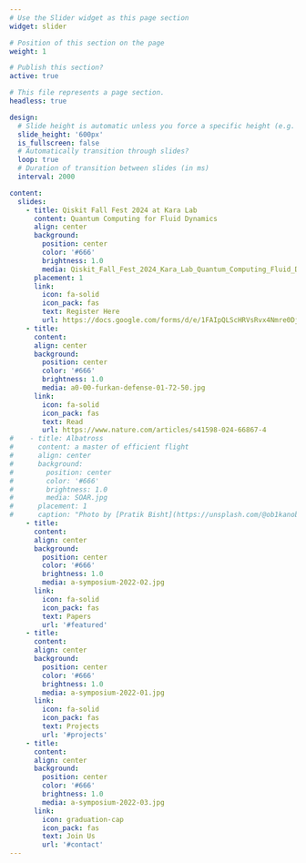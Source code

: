 ```yaml
---
# Use the Slider widget as this page section
widget: slider

# Position of this section on the page
weight: 1  

# Publish this section?
active: true  

# This file represents a page section.
headless: true  

design:
  # Slide height is automatic unless you force a specific height (e.g. '400px')
  slide_height: '600px'
  is_fullscreen: false
  # Automatically transition through slides?
  loop: true
  # Duration of transition between slides (in ms)
  interval: 2000

content:
  slides:
    - title: Qiskit Fall Fest 2024 at Kara Lab 
      content: Quantum Computing for Fluid Dynamics
      align: center
      background:
        position: center
        color: '#666'
        brightness: 1.0
        media: Qiskit_Fall_Fest_2024_Kara_Lab_Quantum_Computing_Fluid_Dynamics_1.jpg
      placement: 1
      link:
        icon: fa-solid
        icon_pack: fas
        text: Register Here
        url: https://docs.google.com/forms/d/e/1FAIpQLScHRVsRvx4Nmre0DjdfvThA05vRYUvNiIbweuk8qqOD5WWmPA/viewform
    - title: 
      content: 
      align: center
      background:
        position: center
        color: '#666'
        brightness: 1.0
        media: a0-00-furkan-defense-01-72-50.jpg
      link:
        icon: fa-solid
        icon_pack: fas
        text: Read
        url: https://www.nature.com/articles/s41598-024-66867-4
#    - title: Albatross 
#      content: a master of efficient flight
#      align: center
#      background:
#        position: center
#        color: '#666'
#        brightness: 1.0
#        media: SOAR.jpg
#      placement: 1
#      caption: "Photo by [Pratik Bisht](https://unsplash.com/@ob1kanob)"
    - title: 
      content: 
      align: center
      background:
        position: center
        color: '#666'
        brightness: 1.0
        media: a-symposium-2022-02.jpg
      link:
        icon: fa-solid
        icon_pack: fas
        text: Papers
        url: '#featured'
    - title: 
      content: 
      align: center
      background:
        position: center
        color: '#666'
        brightness: 1.0
        media: a-symposium-2022-01.jpg
      link:
        icon: fa-solid
        icon_pack: fas
        text: Projects
        url: '#projects'
    - title: 
      content: 
      align: center
      background:
        position: center
        color: '#666'
        brightness: 1.0
        media: a-symposium-2022-03.jpg
      link:
        icon: graduation-cap
        icon_pack: fas
        text: Join Us
        url: '#contact'
---
```

